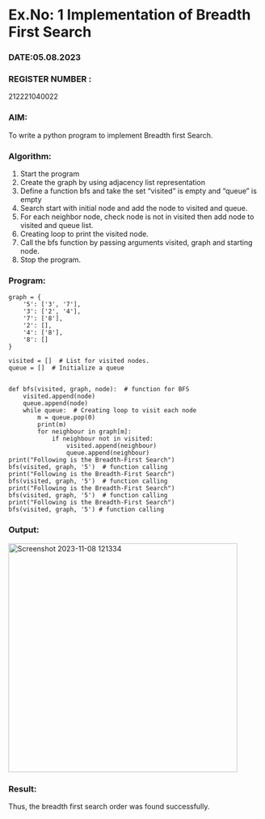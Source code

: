 # Ex.No: 1  Implementation of Breadth First Search 
### DATE:05.08.2023                                                                          
### REGISTER NUMBER : 
212221040022
### AIM: 
To write a python program to implement Breadth first Search. 
### Algorithm:
1. Start the program
2. Create the graph by using adjacency list representation
3. Define a function bfs and take the set “visited” is empty and “queue” is empty
4. Search start with initial node and add the node to visited and queue.
5. For each neighbor node, check node is not in visited then add node to visited and queue list.
6.  Creating loop to print the visited node.
7.   Call the bfs function by passing arguments visited, graph and starting node.
8.   Stop the program.
### Program:
```
graph = {
    '5': ['3', '7'],
    '3': ['2', '4'],
    '7': ['8'],
    '2': [],
    '4': ['8'],
    '8': []
}

visited = []  # List for visited nodes.
queue = []  # Initialize a queue


def bfs(visited, graph, node):  # function for BFS
    visited.append(node)
    queue.append(node)
    while queue:  # Creating loop to visit each node
        m = queue.pop(0)
        print(m)
        for neighbour in graph[m]:
            if neighbour not in visited:
                visited.append(neighbour)
                queue.append(neighbour)
print("Following is the Breadth-First Search")
bfs(visited, graph, '5')  # function calling
print("Following is the Breadth-First Search")
bfs(visited, graph, '5')  # function calling
print("Following is the Breadth-First Search")
bfs(visited, graph, '5')  # function calling
print("Following is the Breadth-First Search")
bfs(visited, graph, '5') # function calling
``` 
### Output:
<img width="453" alt="Screenshot 2023-11-08 121334" src="https://github.com/21005291/AI_Lab_2023-24/assets/112933167/e13c5050-1de0-421d-870d-7311a9b16436">

### Result:
Thus, the breadth first search order was found successfully.

